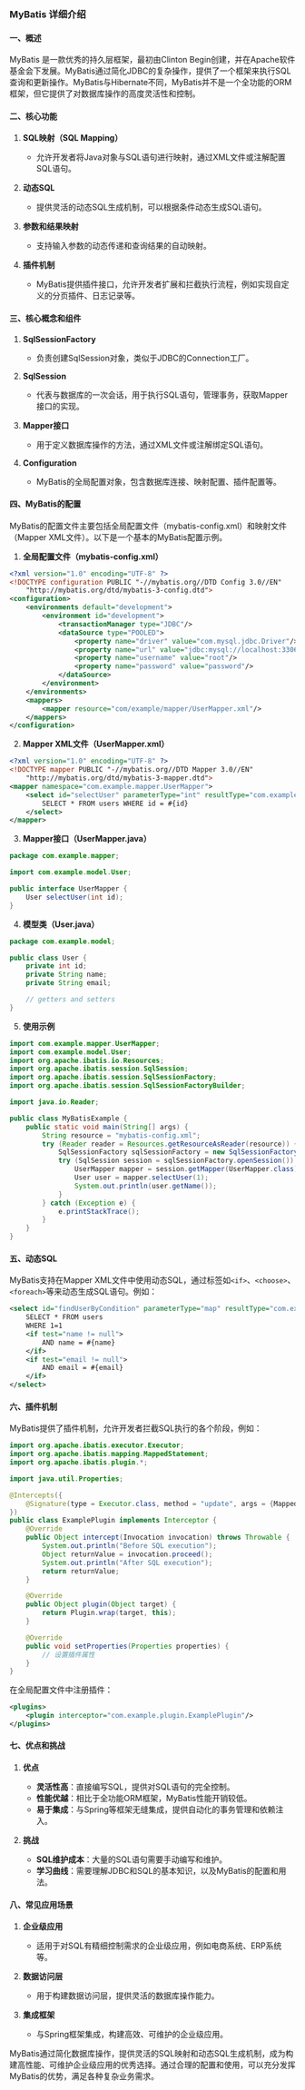 ### MyBatis 详细介绍

#### 一、概述
MyBatis 是一款优秀的持久层框架，最初由Clinton Begin创建，并在Apache软件基金会下发展。MyBatis通过简化JDBC的复杂操作，提供了一个框架来执行SQL查询和更新操作。MyBatis与Hibernate不同，MyBatis并不是一个全功能的ORM框架，但它提供了对数据库操作的高度灵活性和控制。

#### 二、核心功能

1. **SQL映射（SQL Mapping）**
   - 允许开发者将Java对象与SQL语句进行映射，通过XML文件或注解配置SQL语句。

2. **动态SQL**
   - 提供灵活的动态SQL生成机制，可以根据条件动态生成SQL语句。

3. **参数和结果映射**
   - 支持输入参数的动态传递和查询结果的自动映射。

4. **插件机制**
   - MyBatis提供插件接口，允许开发者扩展和拦截执行流程，例如实现自定义的分页插件、日志记录等。

#### 三、核心概念和组件

1. **SqlSessionFactory**
   - 负责创建SqlSession对象，类似于JDBC的Connection工厂。

2. **SqlSession**
   - 代表与数据库的一次会话，用于执行SQL语句，管理事务，获取Mapper接口的实现。

3. **Mapper接口**
   - 用于定义数据库操作的方法，通过XML文件或注解绑定SQL语句。

4. **Configuration**
   - MyBatis的全局配置对象，包含数据库连接、映射配置、插件配置等。

#### 四、MyBatis的配置

MyBatis的配置文件主要包括全局配置文件（mybatis-config.xml）和映射文件（Mapper XML文件）。以下是一个基本的MyBatis配置示例。

1. **全局配置文件（mybatis-config.xml）**
```xml
<?xml version="1.0" encoding="UTF-8" ?>
<!DOCTYPE configuration PUBLIC "-//mybatis.org//DTD Config 3.0//EN"
    "http://mybatis.org/dtd/mybatis-3-config.dtd">
<configuration>
    <environments default="development">
        <environment id="development">
            <transactionManager type="JDBC"/>
            <dataSource type="POOLED">
                <property name="driver" value="com.mysql.jdbc.Driver"/>
                <property name="url" value="jdbc:mysql://localhost:3306/mydatabase"/>
                <property name="username" value="root"/>
                <property name="password" value="password"/>
            </dataSource>
        </environment>
    </environments>
    <mappers>
        <mapper resource="com/example/mapper/UserMapper.xml"/>
    </mappers>
</configuration>
```

2. **Mapper XML文件（UserMapper.xml）**
```xml
<?xml version="1.0" encoding="UTF-8" ?>
<!DOCTYPE mapper PUBLIC "-//mybatis.org//DTD Mapper 3.0//EN"
    "http://mybatis.org/dtd/mybatis-3-mapper.dtd">
<mapper namespace="com.example.mapper.UserMapper">
    <select id="selectUser" parameterType="int" resultType="com.example.model.User">
        SELECT * FROM users WHERE id = #{id}
    </select>
</mapper>
```

3. **Mapper接口（UserMapper.java）**
```java
package com.example.mapper;

import com.example.model.User;

public interface UserMapper {
    User selectUser(int id);
}
```

4. **模型类（User.java）**
```java
package com.example.model;

public class User {
    private int id;
    private String name;
    private String email;

    // getters and setters
}
```

5. **使用示例**
```java
import com.example.mapper.UserMapper;
import com.example.model.User;
import org.apache.ibatis.io.Resources;
import org.apache.ibatis.session.SqlSession;
import org.apache.ibatis.session.SqlSessionFactory;
import org.apache.ibatis.session.SqlSessionFactoryBuilder;

import java.io.Reader;

public class MyBatisExample {
    public static void main(String[] args) {
        String resource = "mybatis-config.xml";
        try (Reader reader = Resources.getResourceAsReader(resource)) {
            SqlSessionFactory sqlSessionFactory = new SqlSessionFactoryBuilder().build(reader);
            try (SqlSession session = sqlSessionFactory.openSession()) {
                UserMapper mapper = session.getMapper(UserMapper.class);
                User user = mapper.selectUser(1);
                System.out.println(user.getName());
            }
        } catch (Exception e) {
            e.printStackTrace();
        }
    }
}
```

#### 五、动态SQL

MyBatis支持在Mapper XML文件中使用动态SQL，通过标签如`<if>`、`<choose>`、`<foreach>`等来动态生成SQL语句。例如：
```xml
<select id="findUserByCondition" parameterType="map" resultType="com.example.model.User">
    SELECT * FROM users
    WHERE 1=1
    <if test="name != null">
        AND name = #{name}
    </if>
    <if test="email != null">
        AND email = #{email}
    </if>
</select>
```

#### 六、插件机制

MyBatis提供了插件机制，允许开发者拦截SQL执行的各个阶段，例如：
```java
import org.apache.ibatis.executor.Executor;
import org.apache.ibatis.mapping.MappedStatement;
import org.apache.ibatis.plugin.*;

import java.util.Properties;

@Intercepts({
    @Signature(type = Executor.class, method = "update", args = {MappedStatement.class, Object.class})
})
public class ExamplePlugin implements Interceptor {
    @Override
    public Object intercept(Invocation invocation) throws Throwable {
        System.out.println("Before SQL execution");
        Object returnValue = invocation.proceed();
        System.out.println("After SQL execution");
        return returnValue;
    }

    @Override
    public Object plugin(Object target) {
        return Plugin.wrap(target, this);
    }

    @Override
    public void setProperties(Properties properties) {
        // 设置插件属性
    }
}
```

在全局配置文件中注册插件：
```xml
<plugins>
    <plugin interceptor="com.example.plugin.ExamplePlugin"/>
</plugins>
```

#### 七、优点和挑战

1. **优点**
   - **灵活性高**：直接编写SQL，提供对SQL语句的完全控制。
   - **性能优越**：相比于全功能ORM框架，MyBatis性能开销较低。
   - **易于集成**：与Spring等框架无缝集成，提供自动化的事务管理和依赖注入。

2. **挑战**
   - **SQL维护成本**：大量的SQL语句需要手动编写和维护。
   - **学习曲线**：需要理解JDBC和SQL的基本知识，以及MyBatis的配置和用法。

#### 八、常见应用场景

1. **企业级应用**
   - 适用于对SQL有精细控制需求的企业级应用，例如电商系统、ERP系统等。

2. **数据访问层**
   - 用于构建数据访问层，提供灵活的数据库操作能力。

3. **集成框架**
   - 与Spring框架集成，构建高效、可维护的企业级应用。

MyBatis通过简化数据库操作，提供灵活的SQL映射和动态SQL生成机制，成为构建高性能、可维护企业级应用的优秀选择。通过合理的配置和使用，可以充分发挥MyBatis的优势，满足各种复杂业务需求。